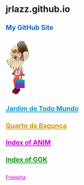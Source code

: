 # jrlazz.github.io
<h2 style="color:#06c;">My GitHub Site</h2>
<img src="ag_baboy.gif"><br>
<h2><a href="https://jrlazz.github.io/vivian/jtm.html" target="_blank" style="color:#09c;">Jardim de Todo Mundo</a></h2>
<h2><a href="https://jrlazz.eu5.org/qdb/form02.php" target="_blank" style="color:#c90;">Quarto da Bagunça</a></h2>
<h2><a href="https://jrlazz.github.io/pages_anim.html" target="_blank" style="color:#c0c;">Index of ANIM</a></h2>
<h2><a href="https://jrlazz.github.io/pages_ggk.html" target="_blank" style="color:#090;">Index of GGK</a></h2>
<br>
<a href="https://jrlazz.eu5.org/" target="_blank" style="font-size:12pt;color:#c0c;">Freewha</a>
<br>
